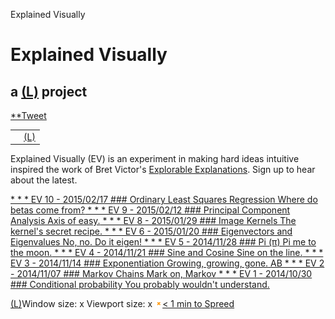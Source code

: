 Explained Visually

# Explained Visually

## a [(L)](http://setosa.io/) project

[**Tweet](https://twitter.com/intent/tweet?original_referer=http%3A%2F%2Fsetosa.io%2Fev%2F&ref_src=twsrc%5Etfw&text=Explained%20Visually&tw_p=tweetbutton&url=http%3A%2F%2Fsetosa.io%2Fev%2F&via=setosaio)

|     |     |
| --- | --- |
|     | [(L)](https://www.facebook.com/sharer/sharer.php?u=http%3A%2F%2Fsetosa.ioundefined%2F&display=popup&ref=plugin&src=like&kid_directed_site=0) |

Explained Visually (EV) is an experiment in making hard ideas intuitive inspired the work of Bret Victor's [Explorable Explanations](http://worrydream.com/ExplorableExplanations/). Sign up to hear about the latest.

[     * * * EV 10 - 2015/02/17   ### Ordinary Least Squares Regression    Where do betas come from?](http://setosa.io/ev/ordinary-least-squares-regression/)[     * * * EV 9 - 2015/02/12   ### Principal Component Analysis    Axis of easy.](http://setosa.io/ev/principal-component-analysis/)[     * * * EV 8 - 2015/01/29   ### Image Kernels    The kernel's secret recipe.](http://setosa.io/ev/image-kernels/)[     * * * EV 6 - 2015/01/20   ### Eigenvectors and Eigenvalues    No, no. Do it eigen!](http://setosa.io/ev/eigenvectors-and-eigenvalues/)[     * * * EV 5 - 2014/11/28   ### Pi (π)    Pi me to the moon.](http://setosa.io/ev/pi/)[     * * * EV 4 - 2014/11/21   ### Sine and Cosine    Sine on the line.](http://setosa.io/ev/sine-and-cosine/)[     * * * EV 3 - 2014/11/14   ### Exponentiation    Growing, growing, gone.](http://setosa.io/ev/exponentiation/)[ AB      * * *  EV 2 - 2014/11/07   ### Markov Chains    Mark on, Markov](http://setosa.io/ev/markov-chains/)[     * * * EV 1 - 2014/10/30   ### Conditional probability    You probably wouldn't understand.](http://setosa.io/ev/conditional-probability/)

[(L)](http://setosa.io/ev/#)Window size:  x
Viewport size:  x
![close_icon.png](../_resources/84fc025b2e6ece6f37cfbf5a8c7b496d.png)[< 1 min to Spreed]()